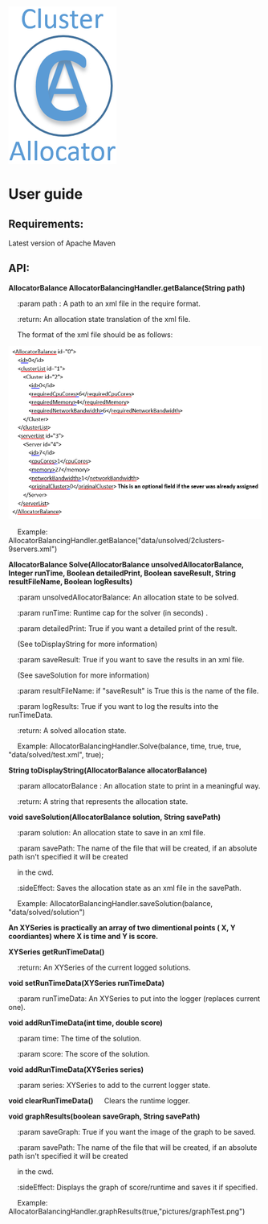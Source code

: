 ﻿![Screenshot](/pictures/ClusterAllocatorLogo.png)

# User guide

## Requirements:

Latest version of Apache Maven

## API:

**AllocatorBalance AllocatorBalancingHandler.getBalance(String path)**

  &emsp; :param path : A path to an xml file in the require format.

  &emsp; :return: An allocation state translation of the xml file.

  &emsp; The format of the xml file should be as follows:

﻿![Screenshot](/pictures/xmlExample.png)
 
 &emsp; Example: AllocatorBalancingHandler.getBalance("data/unsolved/2clusters-9servers.xml")



**AllocatorBalance Solve(AllocatorBalance unsolvedAllocatorBalance, Integer runTime, Boolean detailedPrint, Boolean saveResult, String resultFileName, Boolean logResults)**

&emsp;  :param unsolvedAllocatorBalance: An allocation state to be solved.

&emsp;  :param runTime: Runtime cap for the solver (in seconds) .

&emsp;  :param detailedPrint: True if you want a detailed print of the result. 

&emsp; (See toDisplayString for more information)

&emsp;  :param saveResult: True if you want to save the results in an xml file.

&emsp; (See saveSolution for more information)

&emsp;  :param resultFileName: if "saveResult" is True this is the name of the file.

&emsp;  :param logResults: True if you want to log the results into the runTimeData.

&emsp;  :return: A solved allocation state.

&emsp;  Example: AllocatorBalancingHandler.Solve(balance, time, true, true, "data/solved/test.xml", true);



**String toDisplayString(AllocatorBalance allocatorBalance)**

&emsp;  :param allocatorBalance : An allocation state to print in a meaningful way.

&emsp;  :return: A string that represents the allocation state.


**void saveSolution(AllocatorBalance solution, String savePath)**

 &emsp; :param solution: An allocation state to save in an xml file.

 &emsp; :param savePath: The name of the file that will be created, if an absolute path isn't specified it will be created

&emsp; in the cwd.

 &emsp; :sideEffect: Saves the allocation state as an xml file in the savePath.

&emsp;  Example: AllocatorBalancingHandler.saveSolution(balance, "data/solved/solution")



**An XYSeries is practically an array of two dimentional points ( X, Y coordiantes) where X is time and Y is score.**



**XYSeries getRunTimeData()**

 &emsp; :return: An XYSeries of the current logged solutions.



**void setRunTimeData(XYSeries runTimeData)**

 &emsp; :param runTimeData: An XYSeries to put into the logger (replaces current one).


**void addRunTimeData(int time, double score)**

&emsp;  :param time: The time of the solution.

&emsp;  :param score:  The score of the solution.



**void addRunTimeData(XYSeries series)**

&emsp;  :param series: XYSeries to add to the current logger state.



**void clearRunTimeData()**
&emsp;  Clears the runtime logger.



**void graphResults(boolean saveGraph, String savePath)**

&emsp;  :param saveGraph: True if you want the image of the graph to be saved.

&emsp;  :param savePath: The name of the file that will be created, if an absolute path isn't specified it will be created

&emsp; in the cwd.

&emsp;  :sideEffect: Displays the graph of score/runtime and saves it if specified.

&emsp;  Example: AllocatorBalancingHandler.graphResults(true,"pictures/graphTest.png")



